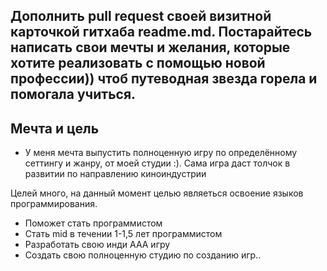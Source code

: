 ## Дополнить pull request своей визитной карточкой гитхаба readme.md. Постарайтесь написать свои мечты и желания, которые хотите реализовать с помощью новой профессии)) чтоб путеводная звезда горела и помогала учиться.

## Мечта и цель

* У меня мечта выпустить полноценную игру по определённому сеттингу и жанру, от моей студии :). Сама игра даст толчок в развитии по направлению киноиндустрии

Целей много, на данный момент целью являеться освоение языков программирования. 
* Поможет стать программистом
* Стать mid в течении 1-1,5 лет программистом
* Разработать свою инди ААА игру 
* Создать свою полноценную студию по созданию игр..